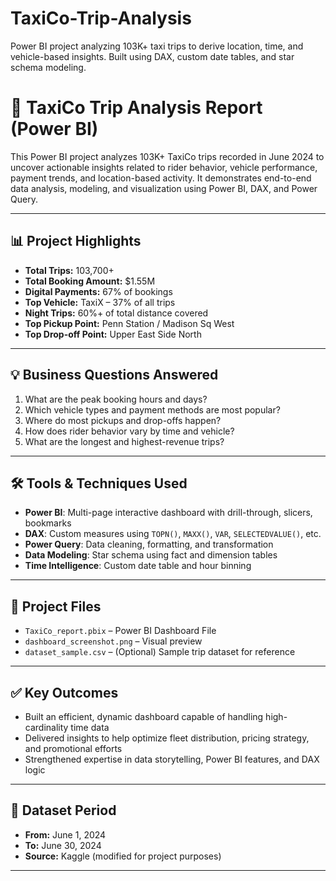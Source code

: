 # TaxiCo-Trip-Analysis
Power BI project analyzing 103K+ taxi trips to derive location, time, and vehicle-based insights. Built using DAX, custom date tables, and star schema modeling.
# 🚕 TaxiCo Trip Analysis Report (Power BI)

This Power BI project analyzes 103K+ TaxiCo trips recorded in June 2024 to uncover actionable insights related to rider behavior, vehicle performance, payment trends, and location-based activity. It demonstrates end-to-end data analysis, modeling, and visualization using Power BI, DAX, and Power Query.

---

## 📊 Project Highlights

- **Total Trips:** 103,700+  
- **Total Booking Amount:** $1.55M  
- **Digital Payments:** 67% of bookings  
- **Top Vehicle:** TaxiX – 37% of all trips  
- **Night Trips:** 60%+ of total distance covered  
- **Top Pickup Point:** Penn Station / Madison Sq West  
- **Top Drop-off Point:** Upper East Side North

---

## 💡 Business Questions Answered

1. What are the peak booking hours and days?
2. Which vehicle types and payment methods are most popular?
3. Where do most pickups and drop-offs happen?
4. How does rider behavior vary by time and vehicle?
5. What are the longest and highest-revenue trips?

---

## 🛠️ Tools & Techniques Used

- **Power BI**: Multi-page interactive dashboard with drill-through, slicers, bookmarks
- **DAX**: Custom measures using `TOPN()`, `MAXX()`, `VAR`, `SELECTEDVALUE()`, etc.
- **Power Query**: Data cleaning, formatting, and transformation
- **Data Modeling**: Star schema using fact and dimension tables
- **Time Intelligence**: Custom date table and hour binning

---

## 📁 Project Files

- `TaxiCo_report.pbix` – Power BI Dashboard File  
- `dashboard_screenshot.png` – Visual preview  
- `dataset_sample.csv` – (Optional) Sample trip dataset for reference

---

## ✅ Key Outcomes

- Built an efficient, dynamic dashboard capable of handling high-cardinality time data
- Delivered insights to help optimize fleet distribution, pricing strategy, and promotional efforts
- Strengthened expertise in data storytelling, Power BI features, and DAX logic

---

## 📆 Dataset Period

- **From:** June 1, 2024  
- **To:** June 30, 2024  
- **Source:** Kaggle (modified for project purposes)

---

